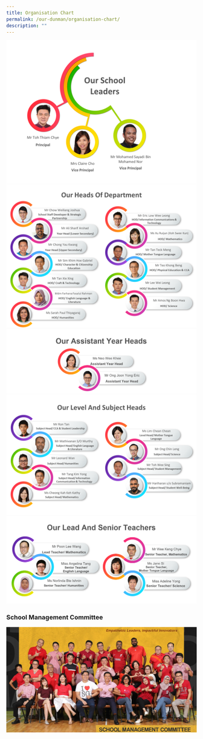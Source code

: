 ```yaml
---
title: Organisation Chart
permalink: /our-dunman/organisation-chart/
description: ""
---
```

![](/images/Our%20School/SL.png)
![](/images/Our%20School/HOD.png)
![](/images/Our%20School/AYH.png)
![](/images/Our%20School/SH.png)
![](/images/Our%20School/ST.png)

### School Management Committee
![](/images/Department%20Photos/smc%20i.jpg)